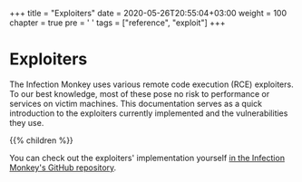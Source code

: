 +++
title = "Exploiters"
date = 2020-05-26T20:55:04+03:00
weight = 100
chapter = true
pre = '<i class="fas fa-ethernet"></i> '
tags = ["reference", "exploit"]
+++

# Exploiters

The Infection Monkey uses various remote code execution (RCE) exploiters. To our best knowledge, most of these pose no risk to performance or services on victim machines. This documentation serves as a quick introduction to the exploiters currently implemented and the vulnerabilities they use.

{{% children %}}

You can check out the exploiters' implementation yourself [in the Infection Monkey's GitHub repository](https://github.com/guardicore/monkey/tree/develop/monkey/infection_monkey/exploit).
